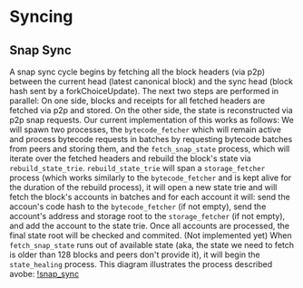 # Syncing

## Snap Sync

A snap sync cycle begins by fetching all the block headers (via p2p) between the current head (latest canonical block) and the sync head (block hash sent by a forkChoiceUpdate).
The next two steps are performed in parallel:
On one side, blocks and receipts for all fetched headers are fetched via p2p and stored.
On the other side, the state is reconstructed via p2p snap requests. Our current implementation of this works as follows:
We will spawn two processes, the `bytecode_fetcher` which will remain active and process bytecode requests in batches by requesting bytecode batches from peers and storing them, and the `fetch_snap_state` process, which will iterate over the fetched headers and rebuild the block's state via `rebuild_state_trie`.
`rebuild_state_trie` will span a `storage_fetcher` process (which works similarly to the `bytecode_fetcher` and is kept alive for the duration of the rebuild process), it will open a new state trie and will fetch the block's accounts in batches and for each account it will: send the accoun's code hash to the `bytecode_fetcher` (if not empty), send the account's address and storage root to the `storage_fetcher` (if not empty), and add the account to the state trie. Once all accounts are processed, the final state root will be checked and commited.
(Not implemented yet) When `fetch_snap_state` runs out of available state (aka, the state we need to fetch is older than 128 blocks and peers don't provide it), it will begin the `state_healing` process.
This diagram illustrates the process described avobe:
[!snap_sync](/crates/networking/docs/diagrams/snap_sync.jpg)
